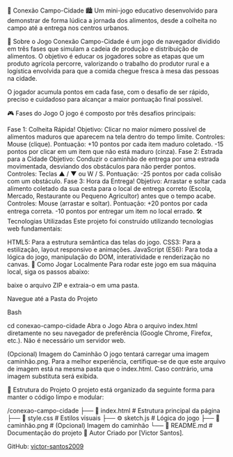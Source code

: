 🌾 Conexão Campo-Cidade 🏙️
Um mini-jogo educativo desenvolvido para demonstrar de forma lúdica a jornada dos alimentos, desde a colheita no campo até a entrega nos centros urbanos.

📖 Sobre o Jogo
Conexão Campo-Cidade é um jogo de navegador dividido em três fases que simulam a cadeia de produção e distribuição de alimentos. O objetivo é educar os jogadores sobre as etapas que um produto agrícola percorre, valorizando o trabalho do produtor rural e a logística envolvida para que a comida chegue fresca à mesa das pessoas na cidade.

O jogador acumula pontos em cada fase, com o desafio de ser rápido, preciso e cuidadoso para alcançar a maior pontuação final possível.

🎮 Fases do Jogo
O jogo é composto por três desafios principais:

Fase 1: Colheita Rápida!
Objetivo: Clicar no maior número possível de alimentos maduros que aparecem na tela dentro do tempo limite.
Controles: Mouse (clique).
Pontuação:
+10 pontos por cada item maduro coletado.
-15 pontos por clicar em um item que não está maduro (cinza).
Fase 2: Estrada para a Cidade
Objetivo: Conduzir o caminhão de entrega por uma estrada movimentada, desviando dos obstáculos para não perder pontos.
Controles: Teclas ▲ / ▼ ou W / S.
Pontuação:
-25 pontos por cada colisão com um obstáculo.
Fase 3: Hora da Entrega!
Objetivo: Arrastar e soltar cada alimento coletado da sua cesta para o local de entrega correto (Escola, Mercado, Restaurante ou Pequeno Agricultor) antes que o tempo acabe.
Controles: Mouse (arrastar e soltar).
Pontuação:
+20 pontos por cada entrega correta.
-10 pontos por entregar um item no local errado.
🛠️ Tecnologias Utilizadas
Este projeto foi construído utilizando tecnologias web fundamentais:

HTML5: Para a estrutura semântica das telas do jogo.
CSS3: Para a estilização, layout responsivo e animações.
JavaScript (ES6): Para toda a lógica do jogo, manipulação do DOM, interatividade e renderização no canvas.
🚀 Como Jogar Localmente
Para rodar este jogo em sua máquina local, siga os passos abaixo:

baixe o arquivo ZIP e extraia-o em uma pasta.

Navegue até a Pasta do Projeto

Bash

cd conexao-campo-cidade
Abra o Jogo
Abra o arquivo index.html diretamente no seu navegador de preferência (Google Chrome, Firefox, etc.). Não é necessário um servidor web.

(Opcional) Imagem do Caminhão
O jogo tentará carregar uma imagem caminhão.png. Para a melhor experiência, certifique-se de que este arquivo de imagem está na mesma pasta que o index.html. Caso contrário, uma imagem substituta será exibida.

📂 Estrutura do Projeto
O projeto está organizado da seguinte forma para manter o código limpo e modular:

/conexao-campo-cidade
├── 📄 index.html      # Estrutura principal da página
├── 🎨 style.css       # Estilos visuais
├── ⚙️ sketch.js       # Lógica do jogo
├── 🚚 caminhão.png    # (Opcional) Imagem do caminhão
└── 📖 README.md       # Documentação do projeto
👤 Autor
Criado por [Victor Santos].

GitHub: [victor-santos2009](https://github.com/victor-santos2009)
